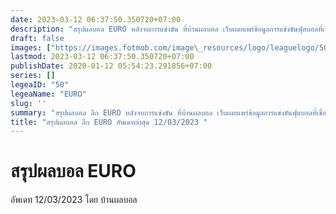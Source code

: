 ```yaml
---
date: 2023-03-12 06:37:50.350720+07:00
description: "สรุปผลบอล EURO หลังจบการแข่งขัน ที่บ้านผลบอล เว็บเผยแพร่ข้อมูลการแข่งขันฟุตบอลที่เชื่อถือได้ และ อัพเดทไวที่สุด"
draft: false
images: ["https://images.fotmob.com/image\_resources/logo/leaguelogo/50.png"]
lastmod: 2023-03-12 06:37:50.350720+07:00
publishDate: 2020-01-12 05:54:23.291856+07:00
series: []
legeaID: "50"
legeaName: "EURO"
slug: ''
summary: "สรุปผลบอล ลีก EURO หลังจบการแข่งขัน ที่บ้านผลบอล เว็บเผยแพร่ข้อมูลการแข่งขันฟุตบอลที่เชื่อถือได้ และ อัพเดทไวที่สุด"
title: "สรุปผลบอล ลีก EURO อัพเดทล่าสุด 12/03/2023 "
---
```


# สรุปผลบอล EURO
อัพเดท 12/03/2023 โดย บ้านผลบอล

